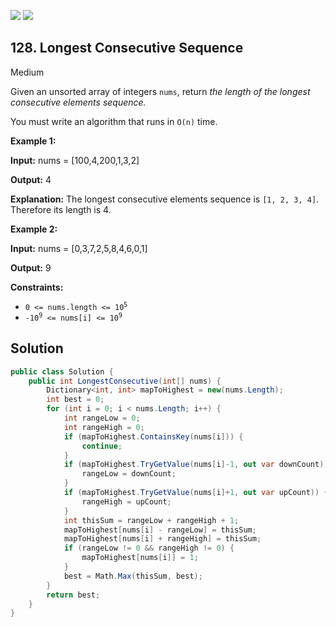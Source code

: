 [![](https://img.shields.io/github/stars/LeetCode-Top-Interview-150/LeetCode-Top-Interview-150?label=Stars&style=flat-square)](https://github.com/LeetCode-Top-Interview-150/LeetCode-Top-Interview-150)
[![](https://img.shields.io/github/forks/LeetCode-Top-Interview-150/LeetCode-Top-Interview-150?label=Fork%20me%20on%20GitHub%20&style=flat-square)](https://github.com/LeetCode-Top-Interview-150/LeetCode-Top-Interview-150/fork)

## 128\. Longest Consecutive Sequence

Medium

Given an unsorted array of integers `nums`, return _the length of the longest consecutive elements sequence._

You must write an algorithm that runs in `O(n)` time.

**Example 1:**

**Input:** nums = [100,4,200,1,3,2]

**Output:** 4

**Explanation:** The longest consecutive elements sequence is `[1, 2, 3, 4]`. Therefore its length is 4. 

**Example 2:**

**Input:** nums = [0,3,7,2,5,8,4,6,0,1]

**Output:** 9 

**Constraints:**

*   <code>0 <= nums.length <= 10<sup>5</sup></code>
*   <code>-10<sup>9</sup> <= nums[i] <= 10<sup>9</sup></code>

## Solution

```csharp
public class Solution {
    public int LongestConsecutive(int[] nums) {
        Dictionary<int, int> mapToHighest = new(nums.Length);
        int best = 0;
        for (int i = 0; i < nums.Length; i++) {
            int rangeLow = 0;
            int rangeHigh = 0;
            if (mapToHighest.ContainsKey(nums[i])) {
                continue;
            }
            if (mapToHighest.TryGetValue(nums[i]-1, out var downCount)) {
                rangeLow = downCount;
            }
            if (mapToHighest.TryGetValue(nums[i]+1, out var upCount)) {
                rangeHigh = upCount;
            }
            int thisSum = rangeLow + rangeHigh + 1;
            mapToHighest[nums[i] - rangeLow] = thisSum;
            mapToHighest[nums[i] + rangeHigh] = thisSum;
            if (rangeLow != 0 && rangeHigh != 0) {
                mapToHighest[nums[i]] = 1;
            }
            best = Math.Max(thisSum, best);
        }
        return best;
    }
}
```